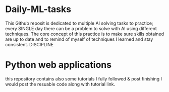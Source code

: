 # Daily-ML-tasks
This Github reposit is dedicated to multiple AI solving tasks to practice; every SINGLE day there can be a problem to solve with AI using different techniques. The core concept of this practice is to make sure skills obtained are up to date and to remind of myself of techniques I learned and stay consistent. DISCIPLINE 
# Python web applications
this repository contains also some tutorials I fully followed & post finishing I would post the resuable code along with tutorial link.
